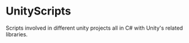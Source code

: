 # UnityScripts
Scripts involved in different unity projects all in C# with Unity's related libraries.
